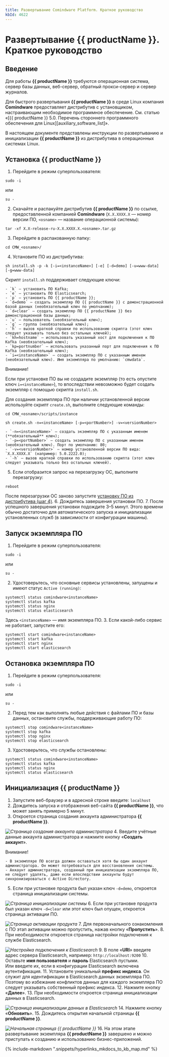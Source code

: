 ```yaml
---
title: Развертывание Comindware Platform. Краткое руководство
kbId: 4622
---
```


# Развертывание {{ productName }}. Краткое руководство

## Введение

Для работы **{{ productName }}** требуются операционная система, сервер базы данных, веб-сервер, обратный прокси-сервер и сервер журналов.

Для быстрого развертывания **{{ productName }}** в среде Linux компания **Comindware** предоставляет дистрибутив с установщиком, настраивающим необходимое программное обеспечение. См. статью «[{{ productName }} 5.0. Перечень стороннего программного обеспечения для Linux][auxiliary_software_list]».

В настоящем документе представлены инструкции по развертыванию и инициализации **{{ productName }}** из дистрибутива в операционных системах Linux.

## Установка {{ productName }}

1. Перейдите в режим суперпользователя:

```
sudo -i
```

или

```
su -
```
2. Скачайте и распакуйте дистрибутив **{{ productName }}** по ссылке, предоставленной компанией **Comindware** (`X.X.XXXX.X` — номер версии ПО, `<osname>` — название операционной системы):

```
tar -xf X.X-release-ru-X.X.XXXX.X.<osname>.tar.gz
```
3. Перейдите в распакованную папку:

```
cd CMW_<osname>/
```
4. Установите ПО из дистрибутива:

```
sh install.sh -p -k [-i=<instanceName>] [-e] [-d=demo] [-u=www-data] [-g=www-data]
```

Скрипт `install.sh` поддерживает следующие ключи:

    - `k` — установить ПО Kafka;
    - `e` — установить ПО Elasticsearch;
    - `p` — установить ПО {{ productName }};
    - `d=demo` — создать экземпляр ПО {{ productName }} c демонстрационной базой данных (необязательный ключ по умолчанию);
    - `d=clear` — создать экземпляр ПО {{ productName }} без демонстрационной базы данных;
    - `u` — пользователь (необязательный ключ);
    - `g` — группа (необязательный ключ);
    - `h` — вызов краткой справки по использованию скрипта (этот ключ следует указывать только без остальных ключей);
    - `kh=hostname` — использовать указанный хост для подключения к ПО Kafka (необязательный ключ);
    - `kp=portnumber` — использовать указанный порт для подключения к ПО Kafka (необязательный ключ);
    - `i=<instanceName>` — создать экземпляр ПО с указанным именем (необязательный ключ). Имя экземпляра по умолчанию: `cmwdata`.
Внимание!

Если при установке ПО вы не создадите экземпляр (то есть опустите ключ `i=<instanceName>`), то впоследствии невозможно будет создать экземпляр с помощью скрипта `install.sh`.

Для создания экземпляра ПО при наличии установленной версии используйте скрипт `create.sh`, выполните следующие команды:

```
cd CMW_<osname>/scripts/instance

sh create.sh -n=<instanceName> [-p=<portNumber>] -v=<versionNumber>
```

    - `-n=<instanceName>` — создать экземпляр ПО с указанным именем (**обязательный** ключ);
    - `-p=<portNumber>` — создать экземпляр ПО с указанным именем (необязательный ключ). Порт по умолчанию: 80;
    - `-v=<versionNumber>` — номер установленной версии ПО вида: `X.X.XXXX.X` (например: 5.0.2222.0);
    - `-h` — вызов краткой справки по использованию скрипта (этот ключ следует указывать только без остальных ключей).
5. Если отобразится запрос на перезагрузку ОС, выполните перезагрузку:

```
reboot
```

После перезагрузки ОС заново запустите [установку ПО из дистрибутива (шаг 4)](#install.sh).
6. Дождитесь завершения установки ПО.
7. После успешного завершения установки подождите 3–5 минут. Этого времени обычно достаточно для автоматического запуска и инициализации установленных служб (в зависимости от конфигурации машины).

## Запуск экземпляра ПО

1. Перейдите в режим суперпользователя:

```
sudo -i
```

или

```
su -
```
2. Удостоверьтесь, что основные сервисы установлены, запущены и имеют статус `Active (running)`:

```
systemctl status comindware<instanceName>
systemctl status kafka
systemctl status nginx
systemctl status elasticsearch
```

Здесь `<instanceName>` — имя экземпляра ПО.
3. Если какой-либо сервис не работает, запустите его:

```
systemctl start comindware<instanceName>
systemctl start kafka
systemctl start nginx
systemctl start elasticsearch
```

## Остановка экземпляра ПО

1. Перейдите в режим суперпользователя:

```
sudo -i
```

или

```
su -
```
2. Перед тем как выполнять любые действия с файлами ПО и базы данных, остановите службы, поддерживающие работу ПО:

```
systemctl stop comindware<instanceName>
systemctl stop kafka
systemctl stop nginx
systemctl stop elasticsearch
```
3. Удостоверьтесь, что службы остановлены:

```
systemctl status comindware<instanceName>
systemctl status kafka
systemctl status nginx
systemctl status elasticsearch
```

## Инициализация {{ productName }}

1. Запустите веб-браузер и в адресной строке введите: `localhost`
2. Дождитесь запуска и отображения веб-сайта **{{ productName }}**, что может занять примерно 5 минут.
3. Откроется страница создания аккаунта администратора **{{ productName }}**.

_![Страница создания аккаунта администратора](https://kb.comindware.ru/assets/deploy_guide_admin_account_create.png)_
4. Введите учётные данные аккаунта администратора и нажмите кнопку «**Создать аккаунт**».

Внимание!

    - В экземпляре ПО всегда должен оставаться хотя бы один аккаунт администратора. Он может потребоваться для восстановления системы.
    - Аккаунт администратора, созданный при инициализации экземпляра ПО, не следует удалять, даже если впоследствии аккаунты будут синхронизироваться с Active Directory.
5. Если при установке продукта был указан ключ `-d=demo`, откроется страница инициализации системы.

_![Страница инициализации системы](https://kb.comindware.ru/assets/deploy_guide_system_initialize.png)_
6. Если при установке продукта был указан ключ `-d=clear` или этот ключ был опущен, откроется страница активации ПО.

_![Страница активации продукта](https://kb.comindware.ru/assets/deploy_guide_product_activate.png)_
7. Для первоначального ознакомления с ПО этап активации можно пропустить, нажав кнопку «**Пропустить**».
8. При необходимости откроется страница настройки подключения к службе Elasticsearch.

_![Настройка подключения к Elasticsearch](https://kb.comindware.ru/assets/deploy_guide_elasicsearch_connect.png)_
9. В поле «**URI**» введите адрес сервера Elasticsearch, например: `http://localhost:9200`
10. Оставьте **имя пользователя** и **пароль** Elasticsearch пустыми. Или введите их, если в конфигурации Elasticsearch включена аутентификация.
11. Установите уникальный **префикс индекса**. Он служит для идентификации в Elasticsearch данных экземпляра ПО. Поэтому во избежание конфликтов данных для каждого экземпляра ПО следует указывать собственный префикс индекса.
12. Нажмите кнопку «**Далее**».
13. При необходимости откроется страница инициализации данных в Elasticsearch.

_![Страница инициализации данных в Elasticsearch](https://kb.comindware.ru/assets/deploy_guide_elasticsearch_initialize.png)_
14. Нажмите кнопку «**Обновить**».
15. Дождитесь открытия начальной страницы **{{ productName }}**.

_![Начальная страница {{ productName }}](https://kb.comindware.ru/assets/deploy_guide_desktop.png)_
16. На этом этапе развертывание экземпляра **{{ productName }}** завершено и можно приступать к созданию и использованию бизнес-приложений.

{% include-markdown ".snippets/hyperlinks_mkdocs_to_kb_map.md" %}
